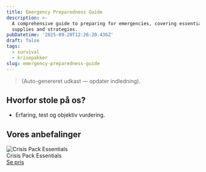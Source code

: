 ```yaml
---
title: Emergency Preparedness Guide
description: >-
  A comprehensive guide to preparing for emergencies, covering essential
  supplies and strategies.
pubDatetime: '2025-09-20T12:26:20.436Z'
draft: false
tags:
  - survival
  - krisepakker
slug: emergency-preparedness-guide
---
```

> (Auto-genereret udkast — opdater indledning).

## Hvorfor stole på os?
- Erfaring, test og objektiv vurdering.

## Vores anbefalinger


<!-- Auto: Affiliate-kort fra Products/SKUs -->

<div class="aff-card"><img src="abstract_15.png (https://v5.airtableusercontent.com/v3/u/45/45/1758384000000/yAGEhD-KDnTCWQqaqHtC4A/9-wD0DY0CUKLeEQCCK2DBPs_V1XFQMzsIoCeIlcfqy4s_uUHqEkXfBZQfJCR8Rr5CEQtbKOw8jAocauvKCg5NQWZY2-RR2XVJhr-tm-2dQJRpgiXP00t_zuUTPEP0sja7SineijY1RqmIaqo8xvPyfiDQRvHrFfYfM_uPJPEYUQ/YtrbGkwFhGNmKXh54gxY2nhBtj0lEnqV84LhruLa5vE)" alt="Crisis Pack Essentials" class="aff-card__img" /><div class="aff-card__meta"><div class="aff-card__title">Crisis Pack Essentials</div><a class="aff-btn" href="https://affiliate.homeessentialsee62.com/deal789?utm_source=klartilalt&utm_medium=affiliate&subid=emergency-preparedness-guide-2025-09-20" rel="sponsored nofollow noopener" target="_blank">Se pris</a></div></div>

